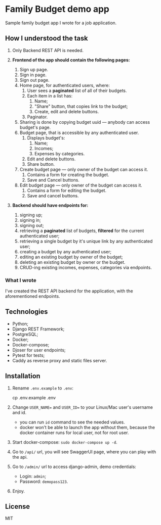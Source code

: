 # Family Budget demo app

Sample family budget app I wrote for a job application.

## How I understood the task

1) Only Backend REST API is needed.
2) **Frontend of the app should contain the following pages:**

   1. Sign up page.
   2. Sign in page.
   3. Sign out page.
   4. Home page, for authenticated users, where:
      1. User sees a **paginated** list of all of their budgets.
      2. Each item in a list has:
         1. Name;
         2. "Share" button, that copies link to the budget;
         3. Create, edit and delete buttons.
      3. Paginator.
   5. Sharing is done by copying budget uuid — anybody can access budget's page.
   6. Budget page, that is accessible by any authenticated user.
      1. Displays budget's:
         1. Name;
         2. Incomes;
         3. Expenses by categories.
      2. Edit and delete buttons.
      3. Share button.
   7. Create budget page — only owner of the budget can access it.
      1. Contains a form for creating the budget.
      2. Save and Cancel buttons.
   8. Edit budget page — only owner of the budget can access it.
      1. Contains a form for editing the budget.
      2. Save and cancel buttons.

3) **Backend should have endpoints for:**

    1. signing up;
    2. signing in;
    3. signing out;
    4. retrieving a **paginated** list of budgets, **filtered** for the current authenticated user;
    5. retrieving a single budget by it's unique link by any authenticated user;
    6. creating a budget by any authenticated user;
    7. editing an existing budget by owner of the budget;
    8. deleting an existing budget by owner or the budget.
    9. CRUD-ing existing incomes, expenses, categories via endpoints.

### What I wrote

I've created the REST API backend for the application, with the aforementioned endpoints.

## Technologies

- Python;
- Django REST Framework;
- PostgreSQL;
- Docker;
- Docker-compose;
- Djoser for user endpoints;
- Pytest for tests;
- Caddy as reverse proxy and static files server.

## Installation

1. Rename `.env.example` to `.env`:

    cp .env.example .env

2. Change `USER_NAME=` and `USER_ID=` to your Linux/Mac user's username and id.

   - you can run `id` command to see the needed values.
   - docker won't be able to launch the app without them, because the docker
     container runs for local user, not for root user.

3. Start docker-compose: `sudo docker-compose up -d`.
4. Go to `/api/` url, you will see SwaggerUI page, where you can play with the api.
5. Go to `/admin/` url to access django-admin, demo credentials:

   - Login: `admin`;
   - Password: `demopass123`.

6. Enjoy.

## License

MIT
